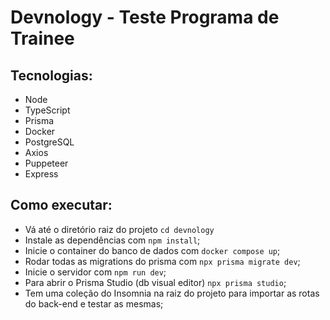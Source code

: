 # Devnology - Teste Programa de Trainee

## Tecnologias:

- Node
- TypeScript
- Prisma
- Docker
- PostgreSQL
- Axios
- Puppeteer
- Express

## Como executar:

- Vá até o diretório raiz do projeto ```cd devnology```
- Instale as dependências com ```npm install```;
- Inicie o container do banco de dados com ```docker compose up```;
- Rodar todas as migrations do prisma com ```npx prisma migrate dev```;
- Inicie o servidor com ```npm run dev```;
- Para abrir o Prisma Studio (db visual editor) ```npx prisma studio```;
- Tem uma coleção do Insomnia na raiz do projeto para importar as rotas do back-end e testar as mesmas;
